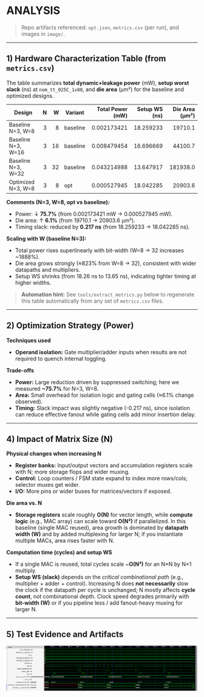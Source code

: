 # ANALYSIS

> Repo artifacts referenced: `opt.json`, `metrics.csv` (per run), and images in `image/`.

---

## 1) Hardware Characterization Table (from `metrics.csv`)

The table summarizes **total dynamic+leakage power** (mW), **setup worst slack** (ns) at `nom_tt_025C_1v80`, and **die area** (µm²) for the baseline and optimized designs.

| Design | N | W | Variant | Total Power (mW) | Setup WS (ns) | Die Area (µm²) |
|---|---:|---:|---|---:|---:|---:|
| Baseline N=3, W=8 | 3 | 8 | baseline | 0.002173421 | 18.259233 | 19710.1 |
| Baseline N=3, W=16 | 3 | 16 | baseline | 0.008479454 | 16.696669 | 44100.7 |
| Baseline N=3, W=32 | 3 | 32 | baseline | 0.043214988 | 13.647917 | 181938.0 |
| Optimized N=3, W=8 | 3 | 8 | opt | 0.000527945 | 18.042285 | 20903.6 |


**Comments (N=3, W=8, opt vs baseline):**
- Power: ↓ **75.7%** (from 0.002173421 mW → 0.000527945 mW).
- Die area: ↑ **6.1%** (from 19710.1 → 20903.6 µm²).
- Timing slack: reduced by **0.217 ns** (from 18.259233 → 18.042285 ns).

**Scaling with W (baseline N=3):**
- Total power rises superlinearly with bit-width (W=8 → 32 increases ~1888%).
- Die area grows strongly (≈823% from W=8 → 32), consistent with wider datapaths and multipliers.
- Setup WS shrinks (from 18.26 ns to 13.65 ns), indicating tighter timing at higher widths.

> **Automation hint:** See `tools/extract_metrics.py` below to regenerate this table automatically from any set of `metrics.csv` files.


---

## 2) Optimization Strategy (Power)

**Techniques used**
- **Operand isolation:** Gate multiplier/adder inputs when results are not required to quench internal toggling.


**Trade-offs**
- **Power:** Large reduction driven by suppressed switching; here we measured **~75.7%** for N=3, W=8.
- **Area:** Small overhead for isolation logic and gating cells (≈6.1% change observed).
- **Timing:** Slack impact was slightly negative (-0.217 ns), since isolation can reduce effective fanout while gating cells add minor insertion delay.


---

## 4) Impact of Matrix Size (N)

**Physical changes when increasing N**
- **Register banks:** Input/output vectors and accumulation registers scale with N; more storage flops and wider muxing.
- **Control:** Loop counters / FSM state expand to index more rows/cols; selector muxes get wider.
- **I/O:** More pins or wider buses for matrices/vectors if exposed.

**Die area vs. N**
- **Storage registers** scale roughly **O(N)** for vector length, while **compute logic** (e.g., MAC array) can scale toward **O(N²)** if parallelized. In this baseline (single MAC reused), area growth is dominated by **datapath width (W)** and by added multiplexing for larger N; if you instantiate multiple MACs, area rises faster with N.

**Computation time (cycles) and setup WS**
- If a single MAC is reused, total cycles scale ~**O(N²)** for an N×N by N×1 multiply.
- **Setup WS (slack)** depends on the *critical combinational path* (e.g., multiplier + adder + control). Increasing N does **not necessarily** slow the clock if the datapath per cycle is unchanged; N mostly affects **cycle count**, not combinational depth. Clock speed degrades primarily with **bit-width (W)** or if you pipeline less / add fanout-heavy muxing for larger N.


---

## 5) Test Evidence and Artifacts

![Waveform](imgs/opt_vs_baseline.png)